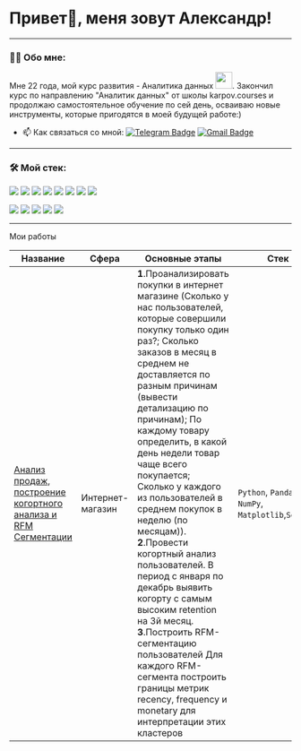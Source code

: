 

# Привет👋, меня зовут Александр!

---

### :man_technologist: Обо мне:

Мне 22 года, мой курс развития - Аналитика данных <img src="https://media1.giphy.com/media/v1.Y2lkPTc5MGI3NjExbW1zdDlmNnZhejlhcXNhczl4bmplbnhxODRveGxvdjNwaGRtYWwwaiZlcD12MV9pbnRlcm5hbF9naWZfYnlfaWQmY3Q9cw/Vf3ZKdillTMOOaOho0/giphy.gif" width="30px">. Закончил курс по направлению "Аналитик данных" от школы karpov.courses и продолжаю самостоятельное обучение по сей день, осваиваю новые инструменты, которые пригодятся в моей будущей работе:)


- :mailbox: Как связаться со мной: [![Telegram Badge](https://img.shields.io/badge/-AlexandrSemyagin-blue?style=flat&logo=Telegram&logoColor=white)](https://t.me/True_rust) [![Gmail Badge](https://img.shields.io/badge/-Gmail-red?style=flat&logo=Gmail&logoColor=white)](mailto:alexsemyaginfeed@gmail.com)

---


### 🛠 Мой стек:
<img src="https://img.shields.io/badge/python-ADD8E6?style=for-the-badge&logo=python&logoColor=708090"> <img src="https://img.shields.io/badge/pandas-ADD8E6?style=for-the-badge&logo=pandas&logoColor=708090"> <img src="https://img.shields.io/badge/numpy-ADD8E6?style=for-the-badge&logo=numpy&logoColor=708090"> <img src="https://img.shields.io/badge/scipy-ADD8E6?style=for-the-badge&logo=scipy&logoColor=708090"> <img src="https://img.shields.io/badge/seaborn-ADD8E6?style=for-the-badge&logo=seaborn&logoColor=708090"> <img src="https://img.shields.io/badge/plotly-ADD8E6?style=for-the-badge&logo=plotly&logoColor=708090"> <img src="https://img.shields.io/badge/mysql-ADD8E6?style=for-the-badge&logo=mysql&logoColor=708090"> <img src="https://img.shields.io/badge/postgresql-ADD8E6?style=for-the-badge&logo=postgresql&logoColor=708090">

<img src="https://img.shields.io/badge/clickhouse-ADD8E6?style=for-the-badge&logo=clickhouse&logoColor=708090"> <img src="https://img.shields.io/badge/git-ADD8E6?style=for-the-badge&logo=git&logoColor=708090"> <img src="https://img.shields.io/badge/apacheairflow-ADD8E6?style=for-the-badge&logo=apacheairflow&logoColor=708090"> <img src="https://img.shields.io/badge/powerbi-ADD8E6?style=for-the-badge&logo=powerbi&logoColor=708090"> <img src="https://img.shields.io/badge/tableau-ADD8E6?style=for-the-badge&logo=tableau&logoColor=708090"> 

---

Мои работы

|Название  |Сфера   |Основные этапы   |Стек   |
|---|---|---|---|
|[Анализ продаж, построение когортного анализа и RFM Сегментации](https://github.com/Alexandr-Semyagin/e-commerce_project/tree/main/E-commerce%20project) | Интернет-магазин |**1**.Проанализировать покупки в интернет магазине (Сколько у нас пользователей, которые совершили покупку только один раз?; Сколько заказов в месяц в среднем не доставляется по разным причинам (вывести детализацию по причинам); По каждому товару определить, в какой день недели товар чаще всего покупается;  Сколько у каждого из пользователей в среднем покупок в неделю (по месяцам)). **2**.Провести когортный анализ пользователей. В период с января по декабрь выявить когорту с самым высоким retention на 3й месяц. **3**.Построить RFM-сегментацию пользователей Для каждого RFM-сегмента построить границы метрик recency, frequency и monetary для интерпретации этих кластеров| `Python`, `Pandas`, `NumPy`, `Matplotlib`,`Seaborn`|






